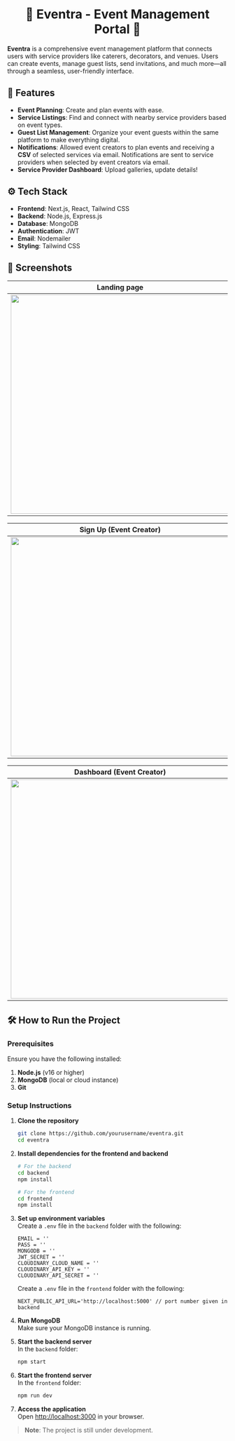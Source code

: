 

<h1 align='center'> 🎉 Eventra - Event Management Portal 🎉</h1>

**Eventra** is a comprehensive event management platform that connects users with service providers like caterers, decorators, and venues. Users can create events, manage guest lists, send invitations, and much more—all through a seamless, user-friendly interface.


## 🚀 Features

- **Event Planning**: Create and plan events with ease.  
- **Service Listings**: Find and connect with nearby service providers based on event types.  
- **Guest List Management**: Organize your event guests within the same platform to make everything digital.  
- **Notifications**: Allowed event creators to plan events and receiving a **CSV** of selected services via email. Notifications are sent to service providers when selected by event creators via email.
- **Service Provider Dashboard**: Upload galleries, update details!  


## ⚙️ Tech Stack

- **Frontend**: Next.js, React, Tailwind CSS  
- **Backend**: Node.js, Express.js  
- **Database**: MongoDB  
- **Authentication**: JWT  
- **Email**: Nodemailer  
- **Styling**: Tailwind CSS


## 📸 Screenshots

| **Landing page**                         | **Sign Up (Service Provider)**              |
|------------------------------------------|------------------------------------------|
| <img src="https://github.com/user-attachments/assets/6bb88440-4acf-42c3-9bd9-9074df33a8cb" width="500" height="auto"> | <img src="https://github.com/user-attachments/assets/ab741b92-b595-4c77-b54c-f08de0b709b0" width="500" height="auto"> |

| **Sign Up (Event Creator)**           | **Login**                                |
|------------------------------------------|------------------------------------------|
| <img src="https://github.com/user-attachments/assets/2b2dce36-b124-4081-8ae0-78233afb6873" width="500" height="auto"> | <img src="https://github.com/user-attachments/assets/581a5c93-605e-44c5-aadb-cbe46a57bbe4" width="500" height="auto"> |

| **Dashboard (Event Creator)**            | **Dashboard (Service Provider)**         |
|------------------------------------------|------------------------------------------|
| <img src="https://github.com/user-attachments/assets/b5c1f72a-902d-4d15-8f8d-4774c50b7b4b" width="500" height="auto"> | <img src="https://github.com/user-attachments/assets/034d1044-cfb6-4350-8647-aa10fca662c8" width="500" height="auto"> |



## 🛠️ How to Run the Project

### Prerequisites

Ensure you have the following installed:

1. **Node.js** (v16 or higher)  
2. **MongoDB** (local or cloud instance)  
3. **Git**  

### Setup Instructions

1. **Clone the repository**  
   ```bash
   git clone https://github.com/yourusername/eventra.git
   cd eventra
   ```

2. **Install dependencies for the frontend and backend**  
   ```bash
   # For the backend
   cd backend
   npm install
   ```

   ```bash
   # For the frontend
   cd frontend
   npm install
   ```

3. **Set up environment variables**  
   Create a `.env` file in the `backend` folder with the following:  
   ```env
   EMAIL = ''
   PASS = ''
   MONGODB = ''
   JWT_SECRET = ''
   CLOUDINARY_CLOUD_NAME = ''
   CLOUDINARY_API_KEY = ''
   CLOUDINARY_API_SECRET = ''
   ```
    Create a `.env` file in the `frontend` folder with the following:  
   ```env
   NEXT_PUBLIC_API_URL='http://localhost:5000' // port number given in backend
   ```

4. **Run MongoDB**  
   Make sure your MongoDB instance is running.  

5. **Start the backend server**  
   In the `backend` folder:  
   ```bash
   npm start
   ```

6. **Start the frontend server**  
   In the `frontend` folder:  
   ```bash
   npm run dev
   ```

7. **Access the application**  
   Open [http://localhost:3000](http://localhost:3000) in your browser.  


> **Note**: The project is still under development. 
